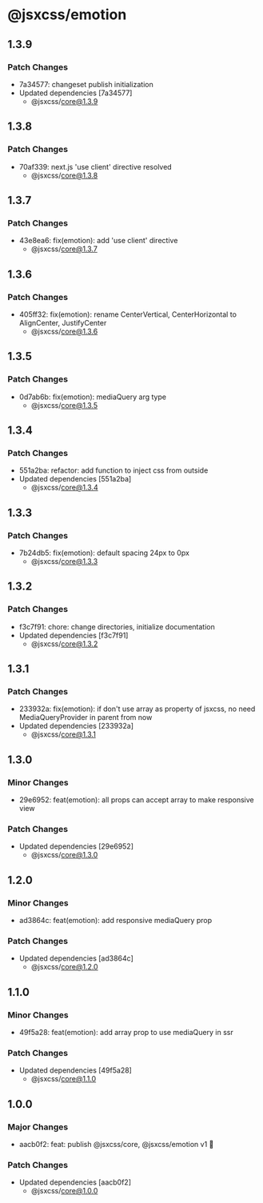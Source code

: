 # @jsxcss/emotion

## 1.3.9

### Patch Changes

- 7a34577: changeset publish initialization
- Updated dependencies [7a34577]
  - @jsxcss/core@1.3.9

## 1.3.8

### Patch Changes

- 70af339: next.js 'use client' directive resolved
  - @jsxcss/core@1.3.8

## 1.3.7

### Patch Changes

- 43e8ea6: fix(emotion): add 'use client' directive
  - @jsxcss/core@1.3.7

## 1.3.6

### Patch Changes

- 405ff32: fix(emotion): rename CenterVertical, CenterHorizontal to AlignCenter, JustifyCenter
  - @jsxcss/core@1.3.6

## 1.3.5

### Patch Changes

- 0d7ab6b: fix(emotion): mediaQuery arg type
  - @jsxcss/core@1.3.5

## 1.3.4

### Patch Changes

- 551a2ba: refactor: add function to inject css from outside
- Updated dependencies [551a2ba]
  - @jsxcss/core@1.3.4

## 1.3.3

### Patch Changes

- 7b24db5: fix(emotion): default spacing 24px to 0px
  - @jsxcss/core@1.3.3

## 1.3.2

### Patch Changes

- f3c7f91: chore: change directories, initialize documentation
- Updated dependencies [f3c7f91]
  - @jsxcss/core@1.3.2

## 1.3.1

### Patch Changes

- 233932a: fix(emotion): if don't use array as property of jsxcss, no need MediaQueryProvider in parent from now
- Updated dependencies [233932a]
  - @jsxcss/core@1.3.1

## 1.3.0

### Minor Changes

- 29e6952: feat(emotion): all props can accept array to make responsive view

### Patch Changes

- Updated dependencies [29e6952]
  - @jsxcss/core@1.3.0

## 1.2.0

### Minor Changes

- ad3864c: feat(emotion): add responsive mediaQuery prop

### Patch Changes

- Updated dependencies [ad3864c]
  - @jsxcss/core@1.2.0

## 1.1.0

### Minor Changes

- 49f5a28: feat(emotion): add array prop to use mediaQuery in ssr

### Patch Changes

- Updated dependencies [49f5a28]
  - @jsxcss/core@1.1.0

## 1.0.0

### Major Changes

- aacb0f2: feat: publish @jsxcss/core, @jsxcss/emotion v1 🚀

### Patch Changes

- Updated dependencies [aacb0f2]
  - @jsxcss/core@1.0.0
